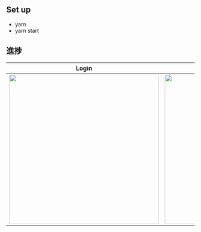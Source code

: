 
## Set up

- yarn
- yarn start


## 進捗

| Login | Home |
| :----: | :-----: |
| <img src="https://s3.g.cookpad.com/files/upload/20180712122902_img20180712-16-1yqsm4p.png" width=400 /> | <img src="https://s3.g.cookpad.com/files/upload/20180712122910_img20180712-8-v86tk8.png" width=400 /> |
